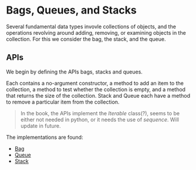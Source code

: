 # Bags, Queues, and Stacks

Several fundamental data types invovle collections of objects, and the operations revolving around adding, removing, or examining objects in the collection. For this we consider the bag, the stack, and the queue.

## APIs

We begin by defining the APIs bags, stacks and queues.

Each contains a no-argument constructor, a method to add an item to the collection, a method to test whether the collection is empty, and a method that returns the size of the collection. Stack and Queue each have a method to remove a particular item from the collection.

>In the book, the APIs implement the *Iterable* class(?), seems to be either not needed in python, or it needs the use of *sequence*. Will update in future.

The implementations are found:
* [Bag](https://github.com/Nerdrigo/algorithms/blob/master/3_stacks_bags_queues/1_bag.py)
* [Queue](https://github.com/Nerdrigo/algorithms/blob/master/3_stacks_bags_queues/2_queue.py)
* [Stack](https://github.com/Nerdrigo/algorithms/blob/master/3_stacks_bags_queues/3_stack.py)

